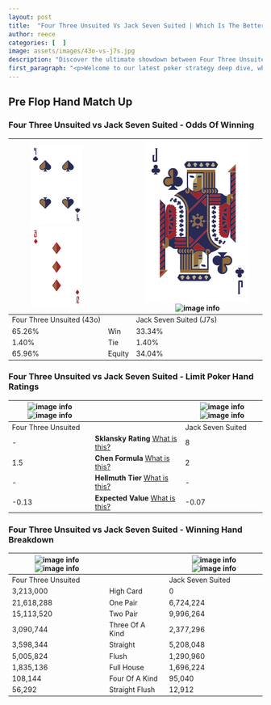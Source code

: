 ```yaml
---
layout: post
title:  "Four Three Unsuited Vs Jack Seven Suited | Which Is The Better Hand In Poker? A Complete Guide"
author: reece
categories: [  ]
image: assets/images/43o-vs-j7s.jpg
description: "Discover the ultimate showdown between Four Three Unsuited and Jack Seven Suited in poker! Uncover the odds, strategies, and scenarios where one hand triumphs over the other. Get ready to up your poker game with this thrilling analysis."
first_paragraph: "<p>Welcome to our latest poker strategy deep dive, where we're pitting two distinct hands against each other in a high-stakes showdown: Four Three Unsuited vs Jack Seven Suited.</p><p>In the dynamic world of poker, every decision counts, and knowing which hand holds the upper hand is key to your success at the table.</p><p>In this article, we'll dissect these two hands, explore the scenarios where one dominates the other, and equip you with the knowledge to make strategic choices that can tip the odds in your favor.</p><p>Get ready to unravel the intriguing dynamics of these poker hands and elevate your game to new heights.</p>"
---
```




[comment]: # (sp0)

## Pre Flop Hand Match Up

<div class="table hand-ratings" markdown="1"> 



### Four Three Unsuited vs Jack Seven Suited - Odds Of Winning


    
| ![image info](assets/images/hand1/4.png) ![image info](assets/images/hand1/3o.png) |  | ![image info](assets/images/hand2/J.png) ![image info](assets/images/hand2/7s.png) |
| -------- | -------- | -------- |
| Four Three Unsuited (43o) |  | Jack Seven Suited (J7s) |
| 65.26% | Win | 33.34% |
| 1.40% | Tie | 1.40% |
| 65.96% | Equity | 34.04% |




[comment]: # (sp1)



### Four Three Unsuited vs Jack Seven Suited - Limit Poker Hand Ratings


    
| ![image info](https://www.riverpairs.com/assets/images/hand1/4.png) ![image info](https://www.riverpairs.com/assets/images/hand1/3o.png) |  | ![image info](https://www.riverpairs.com/assets/images/hand2/J.png) ![image info](https://www.riverpairs.com/assets/images/hand2/7s.png) |
| -------- | -------- | -------- |
| Four Three Unsuited |  | Jack Seven Suited |
| - | **Sklansky Rating** [What is this?](/sklansky-rating-explained) | 8 |
| 1.5 | **Chen Formula** [What is this?](/chen-formula-explained) | 2 |
| - | **Hellmuth Tier** [What is this?](/Hellmuth-tier-explained) | - |
| -0.13 | **Expected Value** [What is this?](/expected-value-explained) | -0.07 |




[comment]: # (sp2)



### Four Three Unsuited vs Jack Seven Suited - Winning Hand Breakdown


    
| ![image info](https://www.riverpairs.com/assets/images/hand1/4.png) ![image info](https://www.riverpairs.com/assets/images/hand1/3o.png) |  | ![image info](https://www.riverpairs.com/assets/images/hand2/J.png) ![image info](https://www.riverpairs.com/assets/images/hand2/7s.png) |
| -------- | -------- | -------- |
| Four Three Unsuited |  | Jack Seven Suited |
| 3,213,000 | High Card | 0 |
| 21,618,288 | One Pair | 6,724,224 |
| 15,113,520 | Two Pair | 9,996,264 |
| 3,090,744 | Three Of A Kind | 2,377,296 |
| 3,598,344 | Straight | 5,208,048 |
| 5,005,824 | Flush | 1,290,960 |
| 1,835,136 | Full House | 1,696,224 |
| 108,144 | Four Of A Kind | 95,040 |
| 56,292 | Straight Flush | 12,912 |




[comment]: # (sp3)



</div>

[comment]: # (sp4)



[comment]: # (sp5)

